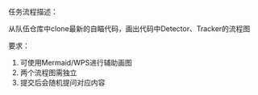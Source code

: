 任务流程描述：

从队伍仓库中clone最新的自瞄代码，画出代码中Detector、Tracker的流程图



要求：

1. 可使用Mermaid/WPS进行辅助画图
2. 两个流程图需独立
3. 提交后会随机提问对应内容

